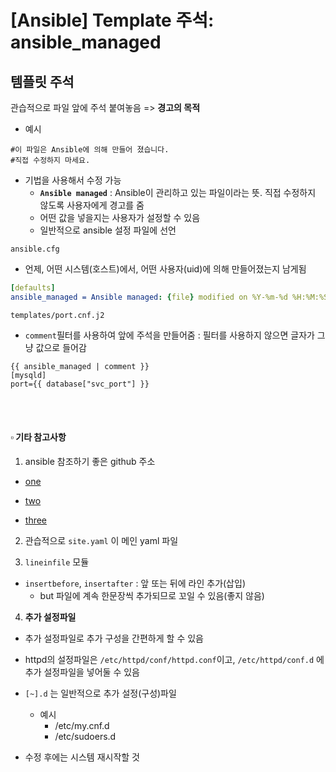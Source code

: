 # [Ansible] Template 주석: ansible_managed



## 템플릿 주석

관습적으로 파일 앞에 주석 붙여놓음 => **경고의 목적**

- 예시

```
#이 파일은 Ansible에 의해 만들어 졌습니다.
#직접 수정하지 마세요.
```

- 기법을 사용해서 수정 가능 
  - **`Ansible managed`** : Ansible이 관리하고 있는 파일이라는 뜻. 직접 수정하지 않도록 사용자에게 경고를 줌
  - 어떤 값을 넣을지는 사용자가 설정할 수 있음
  - 일반적으로 ansible 설정 파일에 선언

`ansible.cfg`

- 언제, 어떤 시스템(호스트)에서, 어떤 사용자(uid)에 의해 만들어졌는지 남게됨

```yaml
[defaults]
ansible_managed = Ansible managed: {file} modified on %Y-%m-%d %H:%M:%S by {uid} on {host}
```

`templates/port.cnf.j2`

- `comment`필터를 사용하여 앞에 주석을 만들어줌 : 필터를 사용하지 않으면 글자가 그냥 값으로 들어감

```jinja2
{{ ansible_managed | comment }}
[mysqld]
port={{ database["svc_port"] }}
```

<br>

<br>

#### ▫️ 기타 참고사항

1. ansible 참조하기 좋은 github 주소

- [one](https://github.com/sovereign/sovereign)

- [two](https://github.com/ansible/ansible-examples)
- [three](https://github.com/kubernetes-sigs/kubespray)

2. 관습적으로 `site.yaml` 이 메인 yaml 파일

3. `lineinfile` 모듈

- `insertbefore`, `insertafter` : 앞 또는 뒤에 라인 추가(삽입)
  - but 파일에 계속 한문장씩 추가되므로 꼬일 수 있음(좋지 않음)

4. **추가 설정파일**

- 추가 설정파일로 추가 구성을 간편하게 할 수 있음
- httpd의 설정파일은  `/etc/httpd/conf/httpd.conf`이고, `/etc/httpd/conf.d` 에 추가 설정파일을 넣어둘 수 있음
- `[~].d` 는 일반적으로 추가 설정(구성)파일
  - 예시
    - /etc/my.cnf.d
    - /etc/sudoers.d

- 수정 후에는 시스템 재시작할 것
